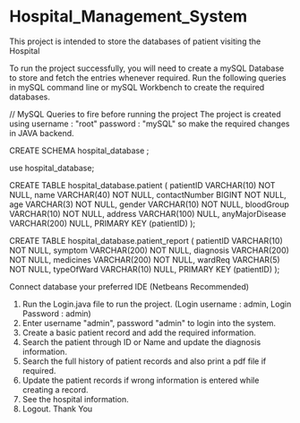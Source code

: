 # Hospital_Management_System
This project is intended to store the databases of patient visiting the Hospital


To run the project successfully, you will need to create a mySQL Database to store and fetch the entries whenever required. Run the following queries in mySQL command line or mySQL Workbench to create the required databases.

// MySQL Queries to fire before running the project The project is created using username : "root" password : "mySQL" so make the required changes in JAVA backend.

CREATE SCHEMA hospital_database ;

use hospital_database;

CREATE TABLE hospital_database.patient ( patientID VARCHAR(10) NOT NULL, name VARCHAR(40) NOT NULL, contactNumber BIGINT NOT NULL, age VARCHAR(3) NOT NULL, gender VARCHAR(10) NOT NULL, bloodGroup VARCHAR(10) NOT NULL, address VARCHAR(100) NULL, anyMajorDisease VARCHAR(200) NULL, PRIMARY KEY (patientID) );

CREATE TABLE hospital_database.patient_report ( patientID VARCHAR(10) NOT NULL, symptom VARCHAR(200) NOT NULL, diagnosis VARCHAR(200) NOT NULL, medicines VARCHAR(200) NOT NULL, wardReq VARCHAR(5) NOT NULL, typeOfWard VARCHAR(10) NULL, PRIMARY KEY (patientID) );

Connect database your preferred IDE (Netbeans Recommended)

1) Run the Login.java file to run the project.  (Login username : admin, Login Password : admin)
2) Enter username "admin", password "admin" to login into the system.
3) Create a basic patient record and add the required information.
4) Search the patient through ID or Name and update the diagnosis information.
5) Search the full history of patient records and also print a pdf file if required.
6) Update the patient records if wrong information is entered while creating a record.
7) See the hospital information.
8) Logout.
Thank You
